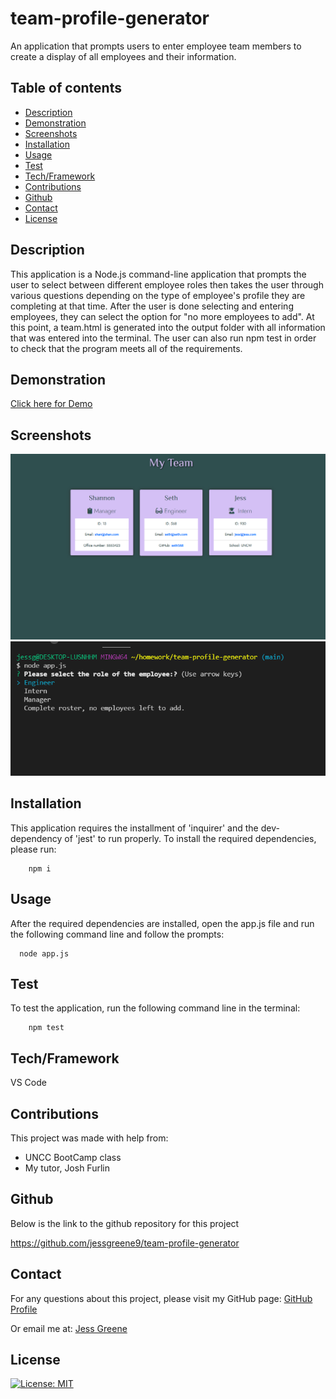 # team-profile-generator
An application that prompts users to enter employee team members to create a display of all employees and their information. 


## Table of contents

- [Description](#description)
- [Demonstration](#demonstration)
- [Screenshots](#screenshots)
- [Installation](#installation)
- [Usage](#usage)
- [Test](#test)
- [Tech/Framework](#tech/framework)
- [Contributions](#contributions)
- [Github](#github)
- [Contact](#contact)
- [License](#license)


## Description

This application is a Node.js command-line application that prompts the user to select between different employee roles then takes the user through various questions depending on the type of employee's profile they are completing at that time. After the user is done selecting and entering employees, they can select the option for "no more employees to add". At this point, a team.html is generated into the output folder with all information that was entered into the terminal. The user can also run npm test in order to check that the program meets all of the requirements. 

  

## Demonstration
[Click here for Demo](https://drive.google.com/file/d/1uwS60j1MIAKwZXW2ZlMwv7PyCi6x9sVa/view)


## Screenshots
<img src="./assets/images/screenshot.png">
<img src="./assets/images/terminal.png">


## Installation
This application requires the installment of 'inquirer' and the dev-dependency of 'jest' to run properly. To install the required dependencies, please run:
  ```
      npm i
  ```


## Usage
After the required dependencies are installed, open the app.js file and run the following command line and follow the prompts:
  ```
    node app.js
  ```

## Test
To test the application, run the following command line in the terminal:
```
    npm test
```    


## Tech/Framework

VS Code

## Contributions

This project was made with help from:

* UNCC BootCamp class
* My tutor, Josh Furlin

## Github
Below is the link to the github repository for this project

<https://github.com/jessgreene9/team-profile-generator>

## Contact

    
For any questions about this project, please visit my GitHub page: [GitHub Profile](https://github.com/jessgreene9)
      
Or email me at: [Jess Greene](mailto:jess.greene9@gmail.com)


## License

[![License: MIT](https://img.shields.io/badge/License-MIT-yellow.svg)](https://opensource.org/licenses/MIT)
  
  